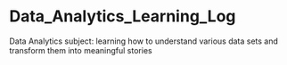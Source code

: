# Data_Analytics_Learning_Log
Data Analytics subject: learning how to understand various data sets and transform them into meaningful stories
